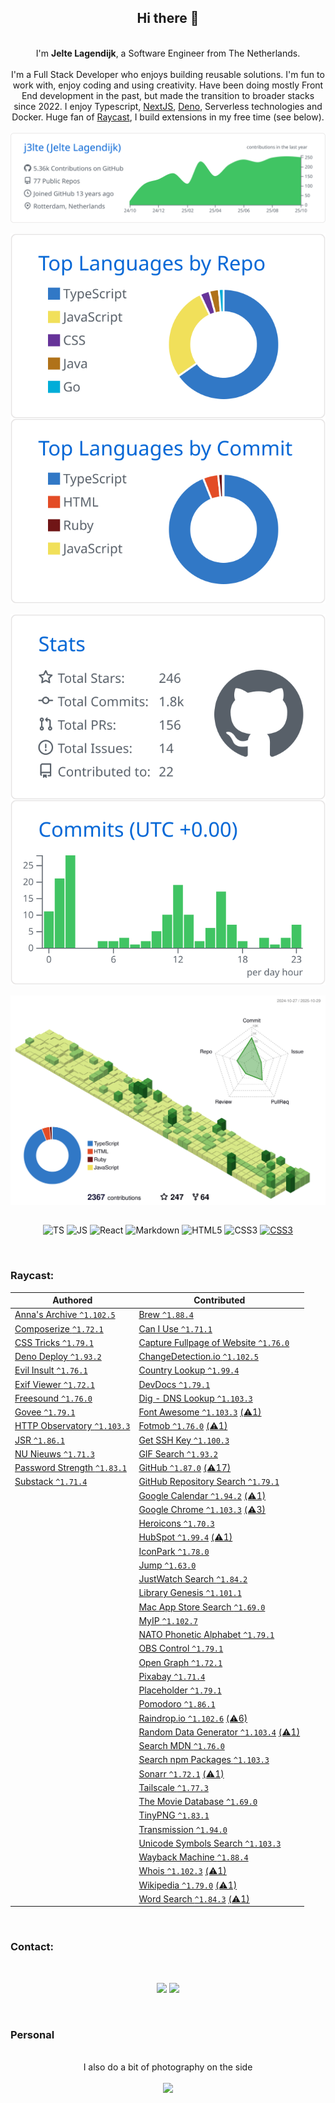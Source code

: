 <div align="center">
    <h2>Hi there 👋</h2><br>
    I'm <b>Jelte Lagendijk</b>, a Software Engineer from The Netherlands.<br><br>
    I'm a Full Stack Developer who enjoys building reusable solutions. I'm fun to work with, enjoy coding and using creativity.
Have been doing mostly Front End development in the past, but made the transition to broader stacks since 2022. I enjoy Typescript, <a href="https://nextjs.org/" target="_blank">NextJS</a>, <a href="https://deno.com/" target="_blank">Deno</a>, Serverless technologies and Docker. Huge fan of <a href="https://raycast.com/j3lte" target="_blank">Raycast</a>, I build extensions in my free time (see below).<br /><br />
</div>

<div align="center">
  <picture>
    <source media="(prefers-color-scheme: dark)" srcset="./profile-summary-card-output/github_dark/0-profile-details.svg">
    <source media="(prefers-color-scheme: light)" srcset="./profile-summary-card-output/github/0-profile-details.svg">
    <img align="center" alt="Profile details" src="./profile-summary-card-output/github/0-profile-details.svg">
  </picture>
</div>
<br />
<div align="center">
  <picture>
    <source media="(prefers-color-scheme: dark)" srcset="./profile-summary-card-output/github_dark/1-repos-per-language.svg">
    <source media="(prefers-color-scheme: light)" srcset="./profile-summary-card-output/github/1-repos-per-language.svg">
    <img align="center" alt="Repos per language" src="./profile-summary-card-output/github/1-repos-per-language.svg">
  </picture>
  <picture>
    <source media="(prefers-color-scheme: dark)" srcset="./profile-summary-card-output/github_dark/2-most-commit-language.svg">
    <source media="(prefers-color-scheme: light)" srcset="./profile-summary-card-output/github/2-most-commit-language.svg">
    <img align="center" alt="Most commit language" src="./profile-summary-card-output/github/2-most-commit-language.svg">
  </picture>
</div>
<br />
<div align="center">
  <picture>
    <source media="(prefers-color-scheme: dark)" srcset="./profile-summary-card-output/github_dark/3-stats.svg">
    <source media="(prefers-color-scheme: light)" srcset="./profile-summary-card-output/github/3-stats.svg">
    <img align="center" alt="Stats" src="./profile-summary-card-output/github/3-stats.svg">
  </picture>
  <picture>
    <source media="(prefers-color-scheme: dark)" srcset="./profile-summary-card-output/github_dark/4-productive-time.svg">
    <source media="(prefers-color-scheme: light)" srcset="./profile-summary-card-output/github/4-productive-time.svg">
    <img align="center" alt="Productive time" src="./profile-summary-card-output/github/4-productive-time.svg">
  </picture>
</div>
<br />
<div align="center">
  <picture>
    <source media="(prefers-color-scheme: dark)" srcset="./profile-3d-contrib/profile-night-green.svg">
    <source media="(prefers-color-scheme: light)" srcset="./profile-3d-contrib/profile-green-animate.svg">
    <img align="center" alt="Profile details" src="./profile-3d-contrib/profile-green-animate.svg">
  </picture>
</div>

<br />
<p align="center">
  <img align="center" alt="TS" src="https://img.shields.io/badge/typescript-%23007ACC.svg?style=for-the-badge&logo=typescript&logoColor=white">
  <img align="center" alt="JS" src="https://img.shields.io/badge/javascript-%23323330.svg?style=for-the-badge&logo=javascript&logoColor=%23F7DF1E">
  <img align="center" alt="React" src="https://img.shields.io/badge/react-%23282c34.svg?style=for-the-badge&logo=react&logoColor=61dafb">
  <img align="center" alt="Markdown" src="https://img.shields.io/badge/markdown-%23000000.svg?style=for-the-badge&logo=markdown&logoColor=white">
  <img align="center" alt="HTML5" src="https://img.shields.io/badge/html5-%23E34F26.svg?style=for-the-badge&logo=html5&logoColor=white">
  <img align="center" alt="CSS3" src="https://img.shields.io/badge/css3-%231572B6.svg?style=for-the-badge&logo=css3&logoColor=white">
  <a href="https://raycast.com/j3lte" target="_blank"><img align="center" alt="CSS3" src="https://img.shields.io/badge/raycast-%23000000.svg?style=for-the-badge&logo=raycast&logoColor=red"></a>
</p>

<br />
<h3>Raycast:</h3>

<!-- START RAYCAST -->

| Authored | Contributed |
| --- | --- |
| [Anna's Archive `^1.102.5`](https://raycast.com/j3lte/anna-s-archive) | [Brew `^1.88.4`](https://raycast.com/nhojb/brew) |
| [Composerize `^1.72.1`](https://raycast.com/j3lte/composerize) | [Can I Use `^1.71.1`](https://raycast.com/thomaslombart/can-i-use) |
| [CSS Tricks `^1.79.1`](https://raycast.com/j3lte/css-tricks) | [Capture Fullpage of Website `^1.76.0`](https://raycast.com/Coun1er/capture-fullpage-of-website) |
| [Deno Deploy `^1.93.2`](https://raycast.com/j3lte/deno-deploy) | [ChangeDetection.io `^1.102.5`](https://raycast.com/xmok/changedetection-io) |
| [Evil Insult `^1.76.1`](https://raycast.com/j3lte/evil-insult) | [Country Lookup `^1.99.4`](https://raycast.com/pernielsentikaer/country-lookup) |
| [Exif Viewer `^1.72.1`](https://raycast.com/j3lte/exif) | [DevDocs `^1.79.1`](https://raycast.com/djpowers/devdocs) |
| [Freesound `^1.76.0`](https://raycast.com/j3lte/freesound) | [Dig - DNS Lookup `^1.103.3`](https://raycast.com/danielbahl/dig) |
| [Govee `^1.79.1`](https://raycast.com/j3lte/govee) | [Font Awesome `^1.103.3`](https://raycast.com/dutzi/font-awesome) [(⚠️1)](https://github.com/raycast/extensions/issues?q=is%3Aissue%20label%3A%22extension%3A%20font-awesome%22%20state%3Aopen) |
| [HTTP Observatory `^1.103.3`](https://raycast.com/j3lte/http-observatory) | [Fotmob `^1.76.0`](https://raycast.com/iamlas/fotmob) [(⚠️1)](https://github.com/raycast/extensions/issues?q=is%3Aissue%20label%3A%22extension%3A%20fotmob%22%20state%3Aopen) |
| [JSR `^1.86.1`](https://raycast.com/j3lte/jsr) | [Get SSH Key `^1.100.3`](https://raycast.com/Theon/get-ssh-key) |
| [NU Nieuws `^1.71.3`](https://raycast.com/j3lte/nu-nieuws) | [GIF Search `^1.93.2`](https://raycast.com/josephschmitt/gif-search) |
| [Password Strength `^1.83.1`](https://raycast.com/j3lte/password-strength) | [GitHub `^1.87.0`](https://raycast.com/thomaslombart/github) [(⚠️17)](https://github.com/raycast/extensions/issues?q=is%3Aissue%20label%3A%22extension%3A%20github%22%20state%3Aopen) |
| [Substack `^1.71.4`](https://raycast.com/j3lte/substack) | [GitHub Repository Search `^1.79.1`](https://raycast.com/thomas/github-repository-search) |
|   | [Google Calendar `^1.94.2`](https://raycast.com/thomas/google-calendar) [(⚠️1)](https://github.com/raycast/extensions/issues?q=is%3Aissue%20label%3A%22extension%3A%20google-calendar%22%20state%3Aopen) |
|   | [Google Chrome `^1.103.3`](https://raycast.com/Codely/google-chrome) [(⚠️3)](https://github.com/raycast/extensions/issues?q=is%3Aissue%20label%3A%22extension%3A%20google-chrome%22%20state%3Aopen) |
|   | [Heroicons `^1.70.3`](https://raycast.com/johndoe123789/heroicons) |
|   | [HubSpot `^1.99.4`](https://raycast.com/harisvsulaiman/hubspot) [(⚠️1)](https://github.com/raycast/extensions/issues?q=is%3Aissue%20label%3A%22extension%3A%20hubspot%22%20state%3Aopen) |
|   | [IconPark `^1.78.0`](https://raycast.com/koinzhang/iconpark) |
|   | [Jump `^1.63.0`](https://raycast.com/HelloImSteven/jump) |
|   | [JustWatch Search `^1.84.2`](https://raycast.com/rishabswift/search-justwatch) |
|   | [Library Genesis `^1.101.1`](https://raycast.com/yz3440/library-genesis) |
|   | [Mac App Store Search `^1.69.0`](https://raycast.com/say4n/mac-app-store-search) |
|   | [MyIP `^1.102.7`](https://raycast.com/Kang/myip) |
|   | [NATO Phonetic Alphabet `^1.79.1`](https://raycast.com/jns/nato-phonetic-alphabet) |
|   | [OBS Control `^1.79.1`](https://raycast.com/Yukai/obs-control) |
|   | [Open Graph `^1.72.1`](https://raycast.com/1weiho/open-graph) |
|   | [Pixabay `^1.71.4`](https://raycast.com/tonka3000/pixabay) |
|   | [Placeholder `^1.79.1`](https://raycast.com/koinzhang/placeholder) |
|   | [Pomodoro `^1.86.1`](https://raycast.com/asubbotin/pomodoro) |
|   | [Raindrop.io `^1.102.6`](https://raycast.com/lardissone/raindrop-io) [(⚠️6)](https://github.com/raycast/extensions/issues?q=is%3Aissue%20label%3A%22extension%3A%20raindrop-io%22%20state%3Aopen) |
|   | [Random Data Generator `^1.103.4`](https://raycast.com/loris/random) [(⚠️1)](https://github.com/raycast/extensions/issues?q=is%3Aissue%20label%3A%22extension%3A%20random%22%20state%3Aopen) |
|   | [Search MDN `^1.76.0`](https://raycast.com/krzysztofzuraw/search-mdn) |
|   | [Search npm Packages `^1.103.3`](https://raycast.com/mrmartineau/search-npm) |
|   | [Sonarr `^1.72.1`](https://raycast.com/Aayush9029/sonarr) [(⚠️1)](https://github.com/raycast/extensions/issues?q=is%3Aissue%20label%3A%22extension%3A%20sonarr%22%20state%3Aopen) |
|   | [Tailscale `^1.77.3`](https://raycast.com/samlinville/tailscale) |
|   | [The Movie Database `^1.69.0`](https://raycast.com/Aayush9029/tmdb) |
|   | [TinyPNG `^1.83.1`](https://raycast.com/kawamataryo/tinypng) |
|   | [Transmission `^1.94.0`](https://raycast.com/FezVrasta/transmission) |
|   | [Unicode Symbols Search `^1.103.3`](https://raycast.com/mmazzarolo/unicode-symbols) |
|   | [Wayback Machine `^1.88.4`](https://raycast.com/pernielsentikaer/wayback-machine) |
|   | [Whois `^1.102.3`](https://raycast.com/zavbala/whois) [(⚠️1)](https://github.com/raycast/extensions/issues?q=is%3Aissue%20label%3A%22extension%3A%20whois%22%20state%3Aopen) |
|   | [Wikipedia `^1.79.0`](https://raycast.com/vimtor/wikipedia) [(⚠️1)](https://github.com/raycast/extensions/issues?q=is%3Aissue%20label%3A%22extension%3A%20wikipedia%22%20state%3Aopen) |
|   | [Word Search `^1.84.3`](https://raycast.com/rishabswift/word-search) [(⚠️1)](https://github.com/raycast/extensions/issues?q=is%3Aissue%20label%3A%22extension%3A%20word-search%22%20state%3Aopen) |

<!-- END RAYCAST -->

<br />
<h3>Contact:</h3>

<br />

<p align="center">
  <a href="https://www.linkedin.com/in/jeltelagendijk" target="_blank"><img src="https://img.shields.io/badge/-LinkedIn-%230077B5?style=for-the-badge&logo=linkedin&logoColor=white" target="_blank"></a>
  <a href="https://github.com/j3lte" target="_blank"><img src="https://img.shields.io/github/followers/J3lte?style=for-the-badge&logo=github&logoColor=white" target="_blank"></a>
</p>

<br />

<h3>Personal</h3>
<br />
<div align="center">
  I also do a bit of photography on the side<br /><br />
  <a href="https://instagram.com/j3lte" target="_blank"><img src="https://img.shields.io/badge/-Instagram-%23E4405F?style=for-the-badge&logo=instagram&logoColor=white" target="_blank"></a></div>
